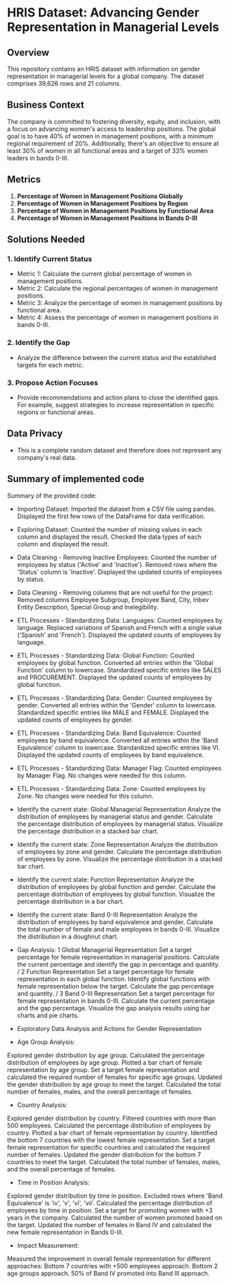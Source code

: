 # HRIS Dataset: Advancing Gender Representation in Managerial Levels

## Overview

This repository contains an HRIS dataset with information on gender representation in managerial levels for a global company. The dataset comprises 39,626 rows and 21 columns.

## Business Context

The company is committed to fostering diversity, equity, and inclusion, with a focus on advancing women's access to leadership positions. The global goal is to have 40% of women in management positions, with a minimum regional requirement of 20%. Additionally, there's an objective to ensure at least 30% of women in all functional areas and a target of 33% women leaders in bands 0-III.

## Metrics

1. **Percentage of Women in Management Positions Globally**
2. **Percentage of Women in Management Positions by Region**
3. **Percentage of Women in Management Positions by Functional Area**
4. **Percentage of Women in Management Positions in Bands 0-III**

## Solutions Needed

### 1. Identify Current Status

- Metric 1: Calculate the current global percentage of women in management positions.
- Metric 2: Calculate the regional percentages of women in management positions.
- Metric 3: Analyze the percentage of women in management positions by functional area.
- Metric 4: Assess the percentage of women in management positions in bands 0-III.

### 2. Identify the Gap

- Analyze the difference between the current status and the established targets for each metric.

### 3. Propose Action Focuses

- Provide recommendations and action plans to close the identified gaps. For example, suggest strategies to increase representation in specific regions or functional areas.

## Data Privacy

- This is a complete random dataset and therefore does not represent any company's real data.

## Summary of implemented code

Summary of the provided code:

- Importing Dataset:
Imported the dataset from a CSV file using pandas.
Displayed the first few rows of the DataFrame for data verification.

- Exploring Dataset:
Counted the number of missing values in each column and displayed the result.
Checked the data types of each column and displayed the result.

- Data Cleaning - Removing Inactive Employees:
Counted the number of employees by status ('Active' and 'Inactive').
Removed rows where the 'Status' column is 'Inactive'.
Displayed the updated counts of employees by status.

- Data Cleaning - Removing columns that are not useful for the project:
Removed columns Employee Subgroup, Employee Band, City, Inbev Entity Description, Special Group and Inelegibility.

- ETL Processes - Standardizing Data: Languages:
Counted employees by language.
Replaced variations of Spanish and French with a single value ('Spanish' and 'French').
Displayed the updated counts of employees by language.

- ETL Processes - Standardizing Data: Global Function:
Counted employees by global function.
Converted all entries within the 'Global Function' column to lowercase.
Standardized specific entries like SALES and PROCUREMENT.
Displayed the updated counts of employees by global function.

- ETL Processes - Standardizing Data: Gender:
Counted employees by gender.
Converted all entries within the 'Gender' column to lowercase.
Standardized specific entries like MALE and FEMALE.
Displayed the updated counts of employees by gender.

- ETL Processes - Standardizing Data: Band Equivalence:
Counted employees by band equivalence.
Converted all entries within the 'Band Equivalence' column to lowercase.
Standardized specific entries like VI.
Displayed the updated counts of employees by band equivalence.

- ETL Processes - Standardizing Data: Manager Flag:
Counted employees by Manager Flag.
No changes were needed for this column.

- ETL Processes - Standardizing Data: Zone:
Counted employees by Zone.
No changes were needed for this column.

- Identify the current state: Global Managerial Representation
Analyze the distribution of employees by managerial status and gender.
Calculate the percentage distribution of employees by managerial status.
Visualize the percentage distribution in a stacked bar chart.

- Identify the current state: Zone Representation
Analyze the distribution of employees by zone and gender.
Calculate the percentage distribution of employees by zone.
Visualize the percentage distribution in a stacked bar chart.

- Identify the current state: Function Representation
Analyze the distribution of employees by global function and gender.
Calculate the percentage distribution of employees by global function.
Visualize the percentage distribution in a bar chart.

- Identify the current state: Band 0-III Representation
Analyze the distribution of employees by band equivalence and gender.
Calculate the total number of female and male employees in bands 0-III.
Visualize the distribution in a doughnut chart.

- Gap Analysis:
1 Global Managerial Representation
Set a target percentage for female representation in managerial positions.
Calculate the current percentage and identify the gap in percentage and quantity. / 2 Function Representation
Set a target percentage for female representation in each global function.
Identify global functions with female representation below the target.
Calculate the gap percentage and quantity. / 3 Band 0-III Representation
Set a target percentage for female representation in bands 0-III.
Calculate the current percentage and the gap percentage.
Visualize the gap analysis results using bar charts and pie charts.

- Exploratory Data Analysis and Actions for Gender Representation

- Age Group Analysis:

Explored gender distribution by age group.
Calculated the percentage distribution of employees by age group.
Plotted a bar chart of female representation by age group.
Set a target female representation and calculated the required number of females for specific age groups.
Updated the gender distribution by age group to meet the target.
Calculated the total number of females, males, and the overall percentage of females.

- Country Analysis:

Explored gender distribution by country.
Filtered countries with more than 500 employees.
Calculated the percentage distribution of employees by country.
Plotted a bar chart of female representation by country.
Identified the bottom 7 countries with the lowest female representation.
Set a target female representation for specific countries and calculated the required number of females.
Updated the gender distribution for the bottom 7 countries to meet the target.
Calculated the total number of females, males, and the overall percentage of females.

- Time in Position Analysis:

Explored gender distribution by time in position.
Excluded rows where 'Band Equivalence' is 'iv', 'v', 'vi', 'vii'.
Calculated the percentage distribution of employees by time in position.
Set a target for promoting women with +3 years in the company.
Calculated the number of women promoted based on the target.
Updated the number of females in Band IV and calculated the new female representation in Bands 0-III.

- Impact Measurement:

Measured the improvement in overall female representation for different approaches:
Bottom 7 countries with +500 employees approach.
Bottom 2 age groups approach.
50% of Band IV promoted into Band III approach.
